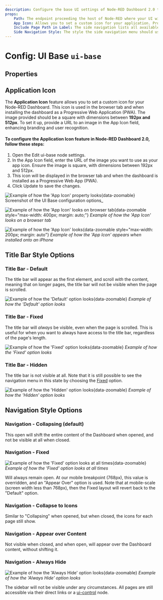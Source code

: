 ```yaml
---
description: Configure the base UI settings of Node-RED Dashboard 2.0 to tailor the dashboard environment to your needs.
props:
    Path: The endpoint proceeding the host of Node-RED where your UI will be accessible
    App Icon: Allows you to set a custom icon for your application. Provide the URL to the App Icon, which will be displayed as the app icon and in the browser tab.
    Include Page Path in Label: The side navigation lists all available Pages for the Dashboard. By default, this will just show the page name, but this option allows you to also show the page's path.
    Side Navigation Style: The style the side navigation menu should use (default, fixed, icon, temporary, none)
---
```


<script setup>
    import AddedIn from '../../components/AddedIn.vue';
    import SideBySideImages from '../../components/SideBySideImages.vue';
</script>

# Config: UI Base `ui-base`

## Properties

<PropsTable :hide-dynamic="true"/>

## Application Icon <AddedIn version="1.18.0" />

The **Application Icon** feature allows you to set a custom icon for your Node-RED Dashboard. This icon is used in the browser tab and when installing the dashboard as a Progressive Web Application (PWA). The image provided should be a square with dimensions between **192px and 512px**. To set it up, provide a URL to an image in the App Icon field, enhancing branding and user recognition.

#### To configure the Application Icon feature in Node-RED Dashboard 2.0, follow these steps:

1. Open the Edit ui-base node settings.
2. In the App Icon field, enter the URL of the image you want to use as your app icon. Ensure the image is square, with dimensions between 192px and 512px.
3. This icon will be displayed in the browser tab and when the dashboard is installed as a Progressive Web App (PWA).
4. Click Update to save the changes.

![Example of how the 'App Icon' property looks](/images/node-examples/ui-base-app-icon.png "Example of how the 'App Icon' property looks"){data-zoomable}
Screenshot of the UI Base configuration options_

![Example of how the 'App Icon' looks on browser tab](/images/node-examples/ui-base-app-icon-favicon.png "Example of how the 'App Icon' looks on browser tab"){data-zoomable style="max-width: 400px; margin: auto;"}
_Example of how the 'App Icon' looks on a browser tab_

![Example of how the 'App Icon' looks](/images/node-examples/ui-base-app-icon-launcher.png "Example of how the 'App Icon' looks"){data-zoomable style="max-width: 200px; margin: auto"}
_Example of how the 'App Icon' appears when installed onto an iPhone_

## Title Bar Style Options <AddedIn version="1.10.0" />

### Title Bar - Default

The title bar will appear as the first element, and scroll _with_ the content, meaning that on longer pages, the title bar will not be visible when the page is scrolled.

![Example of how the 'Default' option looks](/images/node-examples/ui-base-appbar-default.png "Example of how the 'Default' option looks"){data-zoomable}
_Example of how the 'Default' option looks_

### Title Bar - Fixed

The title bar will _always_ be visible, even when the page is scrolled. This is useful for when you want to always have access to the title bar, regardless of the page's length.

![Example of how the 'Fixed' option looks](/images/node-examples/ui-base-appbar-fixed.png "Example of how the 'Fixed' option looks"){data-zoomable}
_Example of how the 'Fixed' option looks_

### Title Bar - Hidden

The title bar is not visible at all. Note that it is still possible to see the navigation menu in this state by choosing the [Fixed](#fixed) option.

![Example of how the 'Hidden' option looks](/images/node-examples/ui-base-appbar-hidden.png "Example of how the 'Hidden' option looks"){data-zoomable}
_Example of how the 'Hidden' option looks_



## Navigation Style Options <AddedIn version="1.2.0" />

### Navigation - Collapsing (default)

<SideBySideImages
    caption="Example of how the 'Collapsing' option looks when open (left) and closed (right)."
    left="/images/node-examples/ui-base-layout-default-open.png"
    right="/images/node-examples/ui-base-layout-sidebar-closed.png"
/>

This open will shift the entire content of the Dashboard when opened, and not be visible at all when closed.

### Navigation - Fixed

![Example of how the 'Fixed' option looks at all times](/images/node-examples/ui-base-layout-fixed.png "Example of how the 'Fixed' option looks at all times"){data-zoomable}
_Example of how the 'Fixed' option looks at all times_

Will always remain open. At our mobile breakpoint (768px), this value is overridden, and an "Appear Over" option is used. Note that at mobile-scale (screen width less than 768px), then the Fixed layout will revert back to the "Default" option.

### Navigation - Collapse to Icons

Similar to "Collapsing" when opened, but when closed, the icons for each page still show.

<SideBySideImages
    caption="Example of how the 'Collapsing' option looks when open (left) and closed (right)."
    left="/images/node-examples/ui-base-layout-default-open.png"
    right="/images/node-examples/ui-base-layout-icon-closed.png"
/>

### Navigation - Appear over Content

<SideBySideImages
    caption="Example of how the 'Collapsing' option looks when open (left) and closed (right)."
    left="/images/node-examples/ui-base-layout-over-open.png"
    right="/images/node-examples/ui-base-layout-sidebar-closed.png"
/>

Not visible when closed, and when open, will appear over the Dashboard content, without shifting it.

### Navigation - Always Hide

![Example of how the 'Always Hide' option looks](/images/node-examples/ui-base-layout-hide.png "Example of how the 'Always Hide' option looks"){data-zoomable}
_Example of how the 'Always Hide' option looks_

The sidebar will not be visible under any circumstances. All pages are still accessible via their direct links or a [ui-control](../widgets/ui-control.md) node.